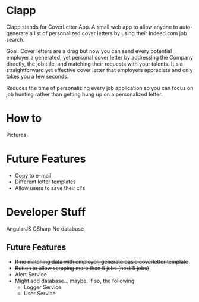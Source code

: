 # Clapp

Clapp stands for CoverLetter App. A small web app to allow anyone to auto-generate a list of personalized cover letters by using their Indeed.com job search.

Goal: Cover letters are a drag but now you can send every potential employer a generated, yet personal cover letter by addressing the Company directly, the job title, and matching their requests with your talents. It's a straightforward yet effective cover letter that employers appreciate and only takes you a few seconds. 

Reduces the time of personalizing every job application so you can focus on job hunting rather than getting hung up on a personalized letter.

# How to

Pictures

# Future Features

* Copy to e-mail
* Different letter templates
* Allow users to save their cl's

# Developer Stuff

AngularJS
CSharp
No database

## Future Features

* ~~If no matching data with employer, generate basic coverletter template~~
* ~~Button to allow scraping more than 5 jobs (next 5 jobs)~~
* Alert Service
* Might add database... maybe. If so, the following
  * Logger Service 
  * User Service
